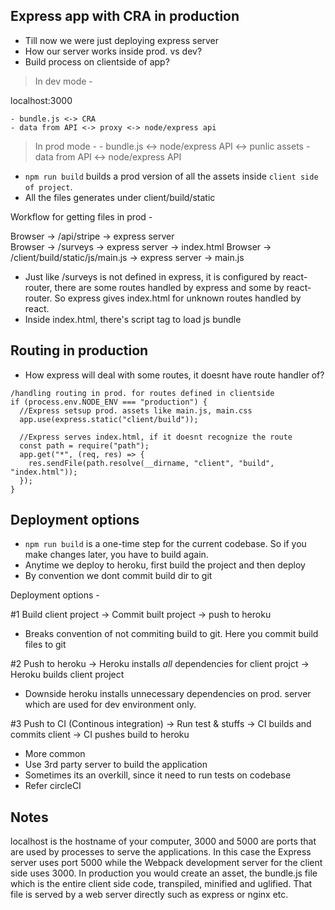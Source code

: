 ## Express app with CRA in production
- Till now we were just deploying express server
- How our server works inside prod. vs dev?
- Build process on clientside of app?


> In dev mode -

localhost:3000

    - bundle.js <-> CRA
    - data from API <-> proxy <-> node/express api 


> In prod mode -
    - bundle.js <-> node/express API <-> punlic assets
    - data from API <-> node/express API



- `npm run build` builds a prod version of all the assets inside `client side of project`.
- All the files generates under client/build/static

Workflow for getting files in prod -

Browser -> /api/stripe -> express server    
Browser -> /surveys -> express server -> index.html
Browser -> /client/build/static/js/main.js -> express server -> main.js


- Just like /surveys is not defined in express, it is configured by react-router, there are some routes handled by express and some by react-router. So express gives index.html for unknown routes handled by react.
- Inside index.html, there's script tag to load js bundle



## Routing in production
- How express will deal with some routes, it doesnt have route handler of?

```
/handling routing in prod. for routes defined in clientside
if (process.env.NODE_ENV === "production") {
  //Express setsup prod. assets like main.js, main.css
  app.use(express.static("client/build"));

  //Express serves index.html, if it doesnt recognize the route
  const path = require("path");
  app.get("*", (req, res) => {
    res.sendFile(path.resolve(__dirname, "client", "build", "index.html"));
  });
}
```


## Deployment options
- `npm run build` is a one-time step for the current codebase. So if you make changes later, you have to build again.
- Anytime we deploy to heroku, first build the project and then deploy
- By convention we dont commit build dir to git

Deployment options -

#1 Build client project -> Commit built project -> push to heroku
- Breaks convention of not commiting build to git. Here you commit build files to git

#2 Push to heroku -> Heroku installs *all* dependencies for client projct -> Heroku builds client project
- Downside heroku installs unnecessary dependencies on prod. server which are used for dev environment only.


#3 Push to CI (Continous integration) -> Run test & stuffs -> CI builds and commits client -> CI pushes build to heroku
- More common
- Use 3rd party server to build the application
- Sometimes its an overkill, since it need to run tests on codebase
- Refer circleCI


## Notes
localhost is the hostname of your computer, 3000 and 5000 are ports that are used by processes to serve the applications. In this case the Express server uses port 5000 while the Webpack development server for the client side uses 3000. In production you would create an asset, the bundle.js file which is the entire client side code, transpiled, minified and uglified. That file is served by a web server directly such as express or nginx etc. 